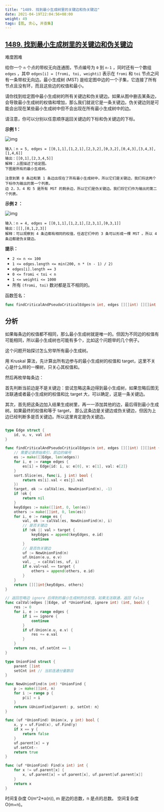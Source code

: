 ```yaml
---
title: "1489. 找到最小生成树里的关键边和伪关键边"
date: 2021-04-19T22:04:56+08:00
weight: 49
tags: [图, 贪心, 并查集]
---
```


## [1489. 找到最小生成树里的关键边和伪关键边](https://leetcode-cn.com/problems/find-critical-and-pseudo-critical-edges-in-minimum-spanning-tree/)

难度困难

给你一个 `n` 个点的带权无向连通图，节点编号为 `0` 到 `n-1` ，同时还有一个数组 `edges` ，其中 `edges[i] = [fromi, toi, weighti]` 表示在 `fromi` 和 `toi` 节点之间有一条带权无向边。最小生成树 (MST) 是给定图中边的一个子集，它连接了所有节点且没有环，而且这些边的权值和最小。

请你找到给定图中最小生成树的所有关键边和伪关键边。如果从图中删去某条边，会导致最小生成树的权值和增加，那么我们就说它是一条关键边。伪关键边则是可能会出现在某些最小生成树中但不会出现在所有最小生成树中的边。

请注意，你可以分别以任意顺序返回关键边的下标和伪关键边的下标。

 

**示例 1：**

![img](https://assets.leetcode-cn.com/aliyun-lc-upload/uploads/2020/06/21/ex1.png)

```
输入：n = 5, edges = [[0,1,1],[1,2,1],[2,3,2],[0,3,2],[0,4,3],[3,4,3],[1,4,6]]
输出：[[0,1],[2,3,4,5]]
解释：上图描述了给定图。
下图是所有的最小生成树。

注意到第 0 条边和第 1 条边出现在了所有最小生成树中，所以它们是关键边，我们将这两个下标作为输出的第一个列表。
边 2，3，4 和 5 是所有 MST 的剩余边，所以它们是伪关键边。我们将它们作为输出的第二个列表。
```

**示例 2 ：**

![img](https://assets.leetcode-cn.com/aliyun-lc-upload/uploads/2020/06/21/ex2.png)

```
输入：n = 4, edges = [[0,1,1],[1,2,1],[2,3,1],[0,3,1]]
输出：[[],[0,1,2,3]]
解释：可以观察到 4 条边都有相同的权值，任选它们中的 3 条可以形成一棵 MST 。所以 4 条边都是伪关键边。
```

 

**提示：**

- `2 <= n <= 100`
- `1 <= edges.length <= min(200, n * (n - 1) / 2)`
- `edges[i].length == 3`
- `0 <= fromi < toi < n`
- `1 <= weighti <= 1000`
- 所有 `(fromi, toi)` 数对都是互不相同的。

函数签名：

```go
func findCriticalAndPseudoCriticalEdges(n int, edges [][]int) [][]int
```

## 分析

如果每条边的权值都不相同，那么最小生成树就是唯一的。但因为不同边的权值有可能相同，所以最小生成树也可能有多个，比如这个问题举的几个例子。

这个问题开始探讨怎么穷举所有最小生成树。

用 Kruskal 算法，先计算出所有边参与的最小生成树的权值和 target，这里不关心是什么样的一棵树，只关心其权值和。

然后再枚举每条边：

首先判断当前边是不是关键边：尝试忽略这条边得到最小生成树，如果忽略后图无法联通或者最小生成树的权值和比 target 大，可以确定，这是一条关键边。

其次，首先把这条边加入结果生成树里，再一一添加其他的边，最后得到最小生成树。如果最终的权值和等于 target， 那么这条边是关键边或伪关键边，但因为上边已经判断多是否关键边。所以这里肯定是伪关键边。

```go

type Edge struct {
	id, u, v, val int
}

func findCriticalAndPseudoCriticalEdges(n int, edges [][]int) [][]int {
	// 需要记录原始索引，即边的编号
	es := make([]Edge, len(edges))
	for i, e := range edges {
		es[i] = Edge{id: i, u: e[0], v: e[1], val: e[2]}
	}
	sort.Slice(es, func(i, j int) bool {
		return es[i].val < es[j].val
	})
	target, ok := calVal(es, NewUnionFind(n), -1)
	if !ok {
		return nil
	}
	keyEdges := make([]int, 0, len(es))
	others := make([]int, 0, len(es))
	for i, e := range es {
		val, ok := calVal(es, NewUnionFind(n), i)
		// 是否关键边
		if !ok || val > target {
			keyEdges = append(keyEdges, e.id)
			continue
		}
		// 是否伪关键边
		uf := NewUnionFind(n)
		uf.Union(e.u, e.v)
		val, _ = calVal(es, uf, i)
		if e.val+val == target {
			others = append(others, e.id)
		}
	}
	return [][]int{keyEdges, others}
}

// 返回忽略边 ignore 后得到的最小生成树的总权值，如果无法联通，返回 false
func calVal(edges []Edge, uf *UnionFind, ignore int) (int, bool) {
	res := 0
	for i, e := range edges {
		if i == ignore {
			continue
		}
		if uf.Union(e.u, e.v) {
			res += e.val
		}
	}
	return res, uf.setCnt == 1
}

type UnionFind struct {
	parent []int
	setCnt int // 当前连通分量数目
}

func NewUnionFind(n int) *UnionFind {
	p := make([]int, n)
	for i := range p {
		p[i] = i
	}
	return &UnionFind{parent: p, setCnt: n}
}

func (uf *UnionFind) Union(x, y int) bool {
	x, y = uf.Find(x), uf.Find(y)
	if x == y {
		return false
	}
	uf.parent[x] = y
	uf.setCnt--
	return true
}

func (uf *UnionFind) Find(x int) int {
	for x != uf.parent[x] {
		x, uf.parent[x] = uf.parent[x], uf.parent[uf.parent[x]]
	}
	return x
}

```

时间复杂度 O(m^2*α(n)), m 是边的总数，n 是点的总数。
空间复杂度 O(m+n)。